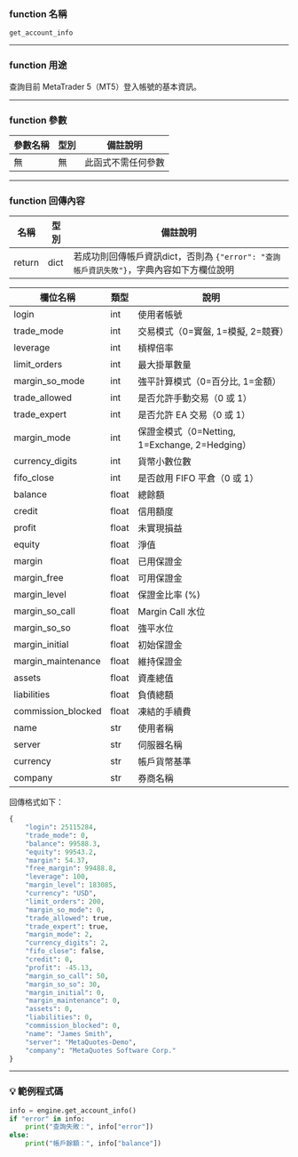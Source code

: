 ### function 名稱

`get_account_info`

---

### function 用途

查詢目前 MetaTrader 5（MT5）登入帳號的基本資訊。

---

### function 參數

| 參數名稱 | 型別 | 備註說明     |
|----------|------|--------------|
| 無       | 無   | 此函式不需任何參數 |

---

### function 回傳內容

| 名稱   | 型別 | 備註說明                                               |
|--------|------|----------------------------------------------------------|
| return | dict | 若成功則回傳帳戶資訊dict，否則為 `{"error": "查詢帳戶資訊失敗"}`，字典內容如下方欄位說明|

| 欄位名稱        | 類型 | 說明 |
|------------------|------|------|
| login            | int  | 使用者帳號 |
| trade_mode       | int  | 交易模式（0=實盤, 1=模擬, 2=競賽） |
| leverage         | int  | 槓桿倍率 |
| limit_orders     | int  | 最大掛單數量 |
| margin_so_mode   | int  | 強平計算模式（0=百分比, 1=金額） |
| trade_allowed    | int  | 是否允許手動交易（0 或 1） |
| trade_expert     | int  | 是否允許 EA 交易（0 或 1） |
| margin_mode      | int  | 保證金模式（0=Netting, 1=Exchange, 2=Hedging） |
| currency_digits  | int  | 貨幣小數位數 |
| fifo_close       | int  | 是否啟用 FIFO 平倉（0 或 1） |
| balance             | float | 總餘額 |
| credit              | float | 信用額度 |
| profit              | float | 未實現損益 |
| equity              | float | 淨值 |
| margin              | float | 已用保證金 |
| margin_free         | float | 可用保證金 |
| margin_level        | float | 保證金比率 (%) |
| margin_so_call      | float | Margin Call 水位 |
| margin_so_so        | float | 強平水位 |
| margin_initial      | float | 初始保證金 |
| margin_maintenance  | float | 維持保證金 |
| assets              | float | 資產總值 |
| liabilities         | float | 負債總額 |
| commission_blocked  | float | 凍結的手續費 |
| name     | str  | 使用者稱 |
| server   | str  | 伺服器名稱 |
| currency | str  | 帳戶貨幣基準 |
| company  | str  | 券商名稱 |


回傳格式如下：
```python
{
    "login": 25115284,
    "trade_mode": 0,
    "balance": 99588.3,
    "equity": 99543.2,
    "margin": 54.37,
    "free_margin": 99488.8,
    "leverage": 100,
    "margin_level": 183085,
    "currency": "USD",
    "limit_orders": 200,
    "margin_so_mode": 0,
    "trade_allowed": true,
    "trade_expert": true,
    "margin_mode": 2,
    "currency_digits": 2,
    "fifo_close": false,
    "credit": 0,
    "profit": -45.13,
    "margin_so_call": 50,
    "margin_so_so": 30,
    "margin_initial": 0,
    "margin_maintenance": 0,
    "assets": 0,
    "liabilities": 0,
    "commission_blocked": 0,
    "name": "James Smith",
    "server": "MetaQuotes-Demo",
    "company": "MetaQuotes Software Corp."
}
```

---

### 💡 範例程式碼

```python
info = engine.get_account_info()
if "error" in info:
    print("查詢失敗：", info["error"])
else:
    print("帳戶餘額：", info["balance"])
```

